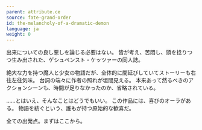 ```yaml
---
parent: attribute.ce
source: fate-grand-order
id: the-melancholy-of-a-dramatic-demon
language: ja
weight: 0
---
```


出来についての良し悪しを論じる必要はない。
皆が考え、苦悶し、頭を捻りつつ生み出された、ゲシュペンスト・ケッツァーの同人誌。

絶大な力を持つ魔人と少女の物語だが、全体的に間延びしていてストーリーも右往左往気味。
台詞の端々に作者の照れが垣間見える。
本来あって然るべきのアクションシーンも、時間が足りなかったのか、省略されている。

……とはいえ、そんなことはどうでもいい。
この作品には、喜びのオーラがある。
物語を紡ぐという、誰もが持つ原始的な歓喜だ。

全ての出発点。まずはここから。
